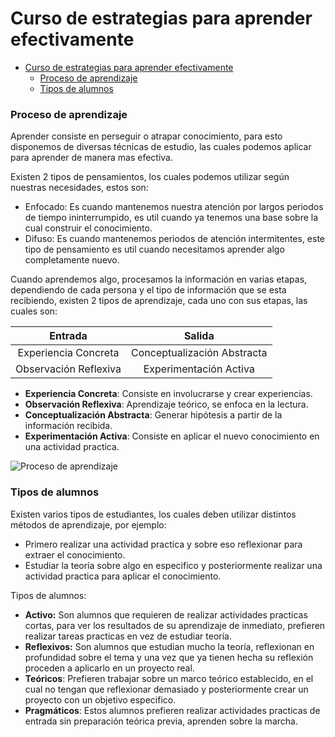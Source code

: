 # Curso de estrategias para aprender efectivamente

- [Curso de estrategias para aprender efectivamente](#curso-de-estrategias-para-aprender-efectivamente)
    - [Proceso de aprendizaje](#proceso-de-aprendizaje)
    - [Tipos de alumnos](#tipos-de-alumnos)

### Proceso de aprendizaje

Aprender consiste en perseguir o atrapar conocimiento, para esto disponemos de
diversas técnicas de estudio, las cuales podemos aplicar para aprender de manera
mas efectiva.

Existen 2 tipos de pensamientos, los cuales podemos utilizar según nuestras
necesidades, estos son:

- Enfocado: Es cuando mantenemos nuestra atención por largos periodos de tiempo
  ininterrumpido, es util cuando ya tenemos una base sobre la cual construir el
  conocimiento.
- Difuso: Es cuando mantenemos periodos de atención intermitentes, este tipo de
  pensamiento es util cuando necesitamos aprender algo completamente nuevo.

Cuando aprendemos algo, procesamos la información en varias etapas, dependiendo
de cada persona y el tipo de información que se esta recibiendo, existen 2 tipos
de aprendizaje, cada uno con sus etapas, las cuales son:

|        Entrada        |           Salida            |
| :-------------------: | :-------------------------: |
| Experiencia Concreta  | Conceptualización Abstracta |
| Observación Reflexiva |   Experimentación Activa    |

- **Experiencia Concreta**: Consiste en involucrarse y crear experiencias.
- **Observación Reflexiva**: Aprendizaje teórico, se enfoca en la lectura.
- **Conceptualización Abstracta**: Generar hipótesis a partir de la información
  recibida.
- **Experimentación Activa**: Consiste en aplicar el nuevo conocimiento en una
  actividad practica.

![Proceso de aprendizaje](https://webdelmaestrocmf.com/portal/wp-content/uploads/2018/09/3.png)

### Tipos de alumnos

Existen varios tipos de estudiantes, los cuales deben utilizar distintos métodos
de aprendizaje, por ejemplo:

- Primero realizar una actividad practica y sobre eso reflexionar para extraer el
  conocimiento.
- Estudiar la teoría sobre algo en especifico y posteriormente realizar una
  actividad practica para aplicar el conocimiento.

Tipos de alumnos:

- **Activo:** Son alumnos que requieren de realizar actividades practicas cortas,
  para ver los resultados de su aprendizaje de inmediato, prefieren realizar
  tareas practicas en vez de estudiar teoría.
- **Reflexivos:** Son alumnos que estudian mucho la teoría, reflexionan en
  profundidad sobre el tema y una vez que ya tienen hecha su reflexión proceden
  a aplicarlo en un proyecto real.
- **Teóricos**: Prefieren trabajar sobre un marco teórico establecido, en el cual
  no tengan que reflexionar demasiado y posteriormente crear un proyecto con un
  objetivo especifico.
- **Pragmáticos**: Estos alumnos prefieren realizar actividades practicas de
  entrada sin preparación teórica previa, aprenden sobre la marcha.
